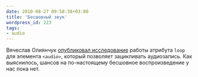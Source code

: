 ```yaml
---
date: 2010-08-27 09:58:38+03:00
title: 'Бесшовный звук'
wordpress_id: 223
tags:
- audio
---
```


Вячеслав Олиянчук [опубликовал исследование][1] работы атрибута `loop` для элемента `<audio>`, который позволяет зацикливать аудиозапись. Как выяснилось, шансов на по-настоящему бесшовное воспроизведение у нас пока нет.

[1]: http://mrprn.ru/29

